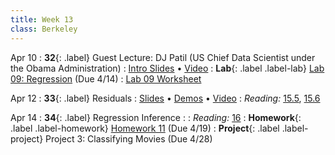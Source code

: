```yaml
---
title: Week 13
class: Berkeley
---
```

Apr 10
: **32**{: .label} Guest Lecture: DJ Patil (US Chief Data Scientist under the Obama Administration)
  : [Intro Slides](https://docs.google.com/presentation/d/1cdsifTK3ZOxuElBH3bBBU8err0cZbcMWwv2eumTHv4A/edit?usp=sharing) &#8226; [Video](https://youtu.be/LiHMrn2AHpw)
: **Lab**{: .label .label-lab} [Lab 09: Regression](https://data8.datahub.berkeley.edu/hub/user-redirect/git-pull?repo=https%3A%2F%2Fgithub.com%2Fdata-8%2Fmaterials-sp23&urlpath=retro%2Ftree%2Fmaterials-sp23%2Fmaterials%2Fsp23%2Flab%2Flab09%2Flab09.ipynb&branch=main) (Due 4/14)
  : [Lab 09 Worksheet](https://drive.google.com/file/d/13KYeBGxueP-PYcnEZt25o2mbCgsGXLYQ/view?usp=sharing)

Apr 12
: **33**{: .label} Residuals
  : [Slides](https://docs.google.com/presentation/d/1rmPGHnpJ533Z3PJQHAlvg9TlA0Ud8kr2c0iBml0DY5E/edit?usp=sharing) &#8226; [Demos](https://data8.datahub.berkeley.edu/hub/user-redirect/git-pull?repo=https%3A%2F%2Fgithub.com%2Fdata-8%2Fmaterials-sp23&urlpath=retro%2Ftree%2Fmaterials-sp23%2Flec%2Flec33.ipynb&branch=main) &#8226; [Video](https://youtu.be/G_uPkp-h0_o)
: *Reading:* [15.5](https://inferentialthinking.com/chapters/15/5/Visual_Diagnostics.html), [15.6](https://inferentialthinking.com/chapters/15/6/Numerical_Diagnostics.html)

Apr 14
: **34**{: .label} Regression Inference
  : <!--[Slides]#) &#8226; [Demos](#) &#8226; [Video](#)-->
: *Reading:* [16](https://inferentialthinking.com/chapters/16/Inference_for_Regression.html)
: **Homework**{: .label .label-homework} [Homework 11](https://data8.datahub.berkeley.edu/hub/user-redirect/git-pull?repo=https%3A%2F%2Fgithub.com%2Fdata-8%2Fmaterials-sp23&urlpath=retro%2Ftree%2Fmaterials-sp23%2F%2Fmaterials%2Fsp23%2Fhw%2Fhw11%2Fhw11.ipynb&branch=main) (Due 4/19)
: **Project**{: .label .label-project} Project 3: Classifying Movies (Due 4/28)
